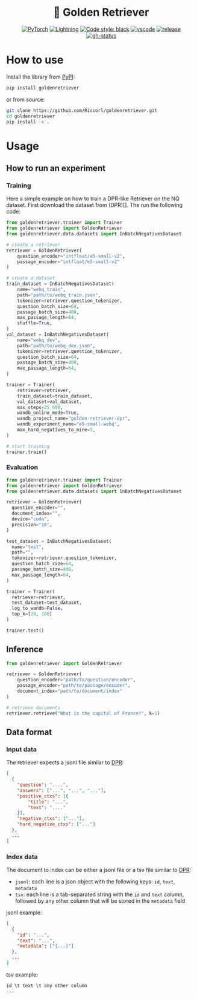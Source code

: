 <h1 align="center">
  🦮 Golden Retriever
</h1>

<p align="center">
  <a href="https://pytorch.org/get-started/locally/"><img alt="PyTorch" src="https://img.shields.io/badge/PyTorch-orange?logo=pytorch"></a>
  <a href="https://pytorchlightning.ai/"><img alt="Lightning" src="https://img.shields.io/badge/-Lightning-blueviolet"></a>
  <a href="https://black.readthedocs.io/en/stable/"><img alt="Code style: black" src="https://img.shields.io/badge/code%20style-black-black.svg"></a>
  <a href="https://github.dev/Riccorl/golden-retriever"><img alt="vscode" src="https://img.shields.io/badge/preview%20in-vscode.dev-blue"></a>
  <a href="https://github.com/Riccorl/golden-retriever/releases"><img alt="release" src="https://img.shields.io/github/v/release/Riccorl/golden-retriever"></a>
  <a href="https://github.com/Riccorl/golden-retriever/actions/workflows/python-publish-pypi.yml"><img alt="gh-status" src="https://github.com/Riccorl/golden-retriever/actions/workflows/python-publish-pypi.yml/badge.svg"></a>

</p>

# How to use

Install the library from [PyPI]():

```bash
pip install goldenretriever
```

or from source:

```bash
git clone https://github.com/Riccorl/goldenretriever.git
cd goldenretriever
pip install -e .
```

# Usage

## How to run an experiment

### Training

Here a simple example on how to train a DPR-like Retriever on the NQ dataset.
First download the dataset from (DPR)[]. The run the following code:

```python
from goldenretriever.trainer import Trainer
from goldenretriever import GoldenRetriever
from goldenretriever.data.datasets import InBatchNegativesDataset

# create a retriever
retriever = GoldenRetriever(
    question_encoder="intfloat/e5-small-v2",
    passage_encoder="intfloat/e5-small-v2"
)

# create a dataset
train_dataset = InBatchNegativesDataset(
    name="webq_train",
    path="path/to/webq_train.json",
    tokenizer=retriever.question_tokenizer,
    question_batch_size=64,
    passage_batch_size=400,
    max_passage_length=64,
    shuffle=True,
)
val_dataset = InBatchNegativesDataset(
    name="webq_dev",
    path="path/to/webq_dev.json",
    tokenizer=retriever.question_tokenizer,
    question_batch_size=64,
    passage_batch_size=400,
    max_passage_length=64,
)

trainer = Trainer(
    retriever=retriever,
    train_dataset=train_dataset,
    val_dataset=val_dataset,
    max_steps=25_000,
    wandb_online_mode=True,
    wandb_project_name="golden-retriever-dpr",
    wandb_experiment_name="e5-small-webq",
    max_hard_negatives_to_mine=5,
)

# start training
trainer.train()
```

### Evaluation

```python
from goldenretriever.trainer import Trainer
from goldenretriever import GoldenRetriever
from goldenretriever.data.datasets import InBatchNegativesDataset

retriever = GoldenRetriever(
  question_encoder="",
  document_index="",
  device="cuda",
  precision="16",
)

test_dataset = InBatchNegativesDataset(
  name="test",
  path="",
  tokenizer=retriever.question_tokenizer,
  question_batch_size=64,
  passage_batch_size=400,
  max_passage_length=64,
)

trainer = Trainer(
  retriever=retriever,
  test_dataset=test_dataset,
  log_to_wandb=False,
  top_k=[20, 100]
)

trainer.test()
```

## Inference

```python
from goldenretriever import GoldenRetriever

retriever = GoldenRetriever(
    question_encoder="path/to/question/encoder",
    passage_encoder="path/to/passage/encoder",
    document_index="path/to/document/index"
)

# retrieve documents
retriever.retrieve("What is the capital of France?", k=5)
```

## Data format

### Input data

The retriever expects a jsonl file similar to [DPR](https://github.com/facebookresearch/DPR):

```json lines
[
  {
	"question": "....",
	"answers": ["...", "...", "..."],
	"positive_ctxs": [{
		"title": "...",
		"text": "...."
	}],
	"negative_ctxs": ["..."],
	"hard_negative_ctxs": ["..."]
  },
  ...
]
```

### Index data

The document to index can be either a jsonl file or a tsv file similar to 
[DPR](https://github.com/facebookresearch/DPR):

- `jsonl`: each line is a json object with the following keys: `id`, `text`, `metadata`
- `tsv`: each line is a tab-separated string with the `id` and `text` column, 
  followed by any other column that will be stored in the `metadata` field

jsonl example:

```json lines
[
  {
    "id": "...",
    "text": "...",
    "metadata": ["{...}"]
  },
  ...
]
```

tsv example:

```tsv
id \t text \t any other column
...
```

